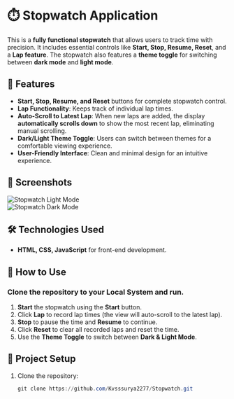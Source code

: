 # ⏱️ Stopwatch Application  

This is a **fully functional stopwatch** that allows users to track time with precision. It includes essential controls like **Start, Stop, Resume, Reset**, and a **Lap feature**. The stopwatch also features a **theme toggle** for switching between **dark mode** and **light mode**.  

## 🌟 Features  
- **Start, Stop, Resume, and Reset** buttons for complete stopwatch control.  
- **Lap Functionality**: Keeps track of individual lap times.  
- **Auto-Scroll to Latest Lap**: When new laps are added, the display **automatically scrolls down** to show the most recent lap, eliminating manual scrolling.  
- **Dark/Light Theme Toggle**: Users can switch between themes for a comfortable viewing experience.  
- **User-Friendly Interface**: Clean and minimal design for an intuitive experience.  

## 📸 Screenshots  
![Stopwatch Light Mode](https://i.postimg.cc/qM99whZN/Screenshot-2025-02-11-200748.png)  
![Stopwatch Dark Mode](https://i.postimg.cc/yNK24qKB/Screenshot-2025-02-11-200757.png)  

## 🛠️ Technologies Used  
- **HTML, CSS, JavaScript** for front-end development.  

## 🚀 How to Use  
### Clone the repository to your Local System and run.

1. **Start** the stopwatch using the **Start** button.  
2. Click **Lap** to record lap times (the view will auto-scroll to the latest lap).  
3. **Stop** to pause the time and **Resume** to continue.  
4. Click **Reset** to clear all recorded laps and reset the time.  
5. Use the **Theme Toggle** to switch between **Dark & Light Mode**.  

## 📂 Project Setup  
1. Clone the repository:  
   ```powershell
   git clone https://github.com/Kvsssurya2277/Stopwatch.git
